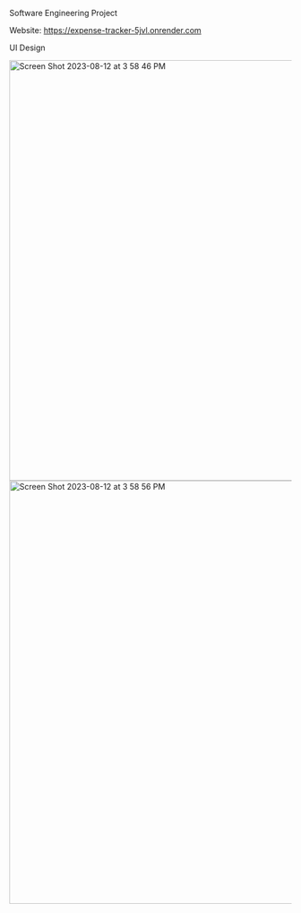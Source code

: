 Software Engineering Project

Website: https://expense-tracker-5jvl.onrender.com

UI Design

<img width="750" alt="Screen Shot 2023-08-12 at 3 58 46 PM" src="https://github.com/gruezop/CS361Portfolio/assets/91290756/eb8257af-d2e4-4c41-ad23-8fb95a680170">
<img width="755" alt="Screen Shot 2023-08-12 at 3 58 56 PM" src="https://github.com/gruezop/CS361Portfolio/assets/91290756/25843220-56c6-4571-b1c7-17c7e57d7bc4">
